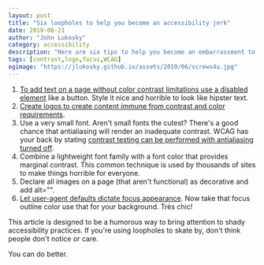```yaml
---
layout: post
title: "Six loopholes to help you become an accessibility jerk"
date: 2019-06-21
author: "John Lukosky"
category: accessibility
description: "Here are six tips to help you become an embarrassment to humanity while keeping your site WCAG compliant."
tags: [contrast,logo,focus,WCAG]
ogimage: "https://jlukosky.github.io/assets/2019/06/screws4u.jpg"
---
```


1. [To add text on a page without color contrast limitations use a disabled element](https://www.w3.org/WAI/WCAG21/Techniques/general/G165) like a button. Style it nice and horrible to look like hipster text.
2. [Create logos to create content immune from contrast and color requirements](https://www.w3.org/WAI/WCAG21/Understanding/contrast-minimum.html#key-terms).
3. Use a very small font. Aren't small fonts the cutest? There's a good chance that antialiasing will render an inadequate contrast. WCAG has your back by stating [contrast testing can be performed with antialiasing turned off](https://www.w3.org/WAI/WCAG21/Understanding/contrast-minimum.html#key-terms).
4. Combine a lightweight font family with a font color that provides marginal contrast. This common technique is used by thousands of sites to make things horrible for everyone.
5. Declare all images on a page (that aren't functional) as decorative and add alt="".  
6. [Let user-agent defaults dictate focus appearance](https://www.w3.org/WAI/WCAG21/Techniques/general/G165). Now take that focus outline color use that for your background. Très chic!

This article is designed to be a humorous way to bring attention to shady accessibility practices. If you're using loopholes to skate by, don't think people don't notice or care.

You can do better.
